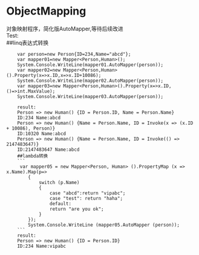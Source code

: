 # ObjectMapping
对象映射程序，简化版AutoMapper,等待后续改进<br>
Test:<br>
        ##linq表达式转换
```
    var person=new Person{ID=234,Name="abcd"};
    var mapper01=new Mapper<Person,Human>();
    System.Console.WriteLine(mapper01.AutoMapper(person)); 
    var mapper02=new Mapper<Person,Human>().Property(x=>x.ID,x=>x.ID+10086);
    System.Console.WriteLine(mapper02.AutoMapper(person)); 
    var mapper03=new Mapper<Person,Human>().Property(x=>x.ID,()=>int.MaxValue);
    System.Console.WriteLine(mapper03.AutoMapper(person));
```
        result:
        Person => new Human() {ID = Person.ID, Name = Person.Name}
        ID:234 Name:abcd
        Person => new Human() {Name = Person.Name, ID = Invoke(x => (x.ID + 10086), Person)}
        ID:10320 Name:abcd
        Person => new Human() {Name = Person.Name, ID = Invoke(() => 2147483647)}
        ID:2147483647 Name:abcd
        ##lambda转换
        ```
         var mapper05 = new Mapper<Person, Human> ().PropertyMap (x => x.Name).Map(p=>
            {
                switch (p.Name)
                {
                    case "abcd":return "vipabc";
                    case "test": return "haha";
                    default:
                    return "are you ok";
                }
            });
            System.Console.WriteLine (mapper05.AutoMapper (person));
        ```
        result:
        Person => new Human() {ID = Person.ID}
        ID:234 Name:vipabc
